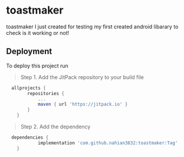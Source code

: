 # toastmaker
toastmaker I just created for testing my first created android
libarary to check is it working or not!


## Deployment

To deploy this project run

> Step 1. Add the JitPack repository to your build file
```gradle
  allprojects {
		repositories {
			...
			maven { url 'https://jitpack.io' }
		}
	}
```


> Step 2. Add the dependency
```gradle
  dependencies {
	        implementation 'com.github.nahian3832:toastmaker:Tag'
	}
```


 
  
  
  
  
